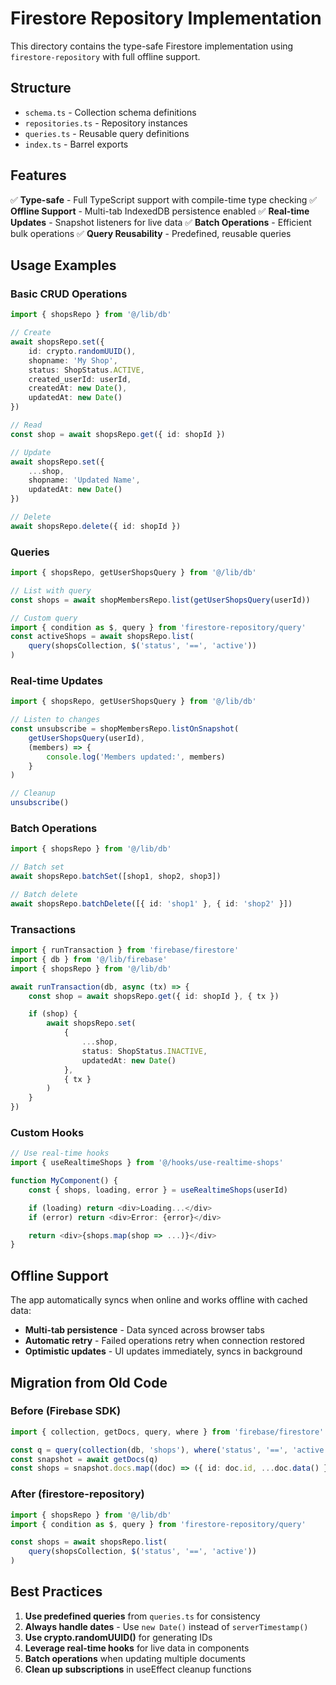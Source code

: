 # Firestore Repository Implementation

This directory contains the type-safe Firestore implementation using `firestore-repository` with full offline support.

## Structure

- `schema.ts` - Collection schema definitions
- `repositories.ts` - Repository instances
- `queries.ts` - Reusable query definitions
- `index.ts` - Barrel exports

## Features

✅ **Type-safe** - Full TypeScript support with compile-time type checking
✅ **Offline Support** - Multi-tab IndexedDB persistence enabled
✅ **Real-time Updates** - Snapshot listeners for live data
✅ **Batch Operations** - Efficient bulk operations
✅ **Query Reusability** - Predefined, reusable queries

## Usage Examples

### Basic CRUD Operations

```typescript
import { shopsRepo } from '@/lib/db'

// Create
await shopsRepo.set({
    id: crypto.randomUUID(),
    shopname: 'My Shop',
    status: ShopStatus.ACTIVE,
    created_userId: userId,
    createdAt: new Date(),
    updatedAt: new Date()
})

// Read
const shop = await shopsRepo.get({ id: shopId })

// Update
await shopsRepo.set({
    ...shop,
    shopname: 'Updated Name',
    updatedAt: new Date()
})

// Delete
await shopsRepo.delete({ id: shopId })
```

### Queries

```typescript
import { shopsRepo, getUserShopsQuery } from '@/lib/db'

// List with query
const shops = await shopMembersRepo.list(getUserShopsQuery(userId))

// Custom query
import { condition as $, query } from 'firestore-repository/query'
const activeShops = await shopsRepo.list(
    query(shopsCollection, $('status', '==', 'active'))
)
```

### Real-time Updates

```typescript
import { shopsRepo, getUserShopsQuery } from '@/lib/db'

// Listen to changes
const unsubscribe = shopMembersRepo.listOnSnapshot(
    getUserShopsQuery(userId),
    (members) => {
        console.log('Members updated:', members)
    }
)

// Cleanup
unsubscribe()
```

### Batch Operations

```typescript
import { shopsRepo } from '@/lib/db'

// Batch set
await shopsRepo.batchSet([shop1, shop2, shop3])

// Batch delete
await shopsRepo.batchDelete([{ id: 'shop1' }, { id: 'shop2' }])
```

### Transactions

```typescript
import { runTransaction } from 'firebase/firestore'
import { db } from '@/lib/firebase'
import { shopsRepo } from '@/lib/db'

await runTransaction(db, async (tx) => {
    const shop = await shopsRepo.get({ id: shopId }, { tx })

    if (shop) {
        await shopsRepo.set(
            {
                ...shop,
                status: ShopStatus.INACTIVE,
                updatedAt: new Date()
            },
            { tx }
        )
    }
})
```

### Custom Hooks

```typescript
// Use real-time hooks
import { useRealtimeShops } from '@/hooks/use-realtime-shops'

function MyComponent() {
    const { shops, loading, error } = useRealtimeShops(userId)

    if (loading) return <div>Loading...</div>
    if (error) return <div>Error: {error}</div>

    return <div>{shops.map(shop => ...)}</div>
}
```

## Offline Support

The app automatically syncs when online and works offline with cached data:

- **Multi-tab persistence** - Data synced across browser tabs
- **Automatic retry** - Failed operations retry when connection restored
- **Optimistic updates** - UI updates immediately, syncs in background

## Migration from Old Code

### Before (Firebase SDK)

```typescript
import { collection, getDocs, query, where } from 'firebase/firestore'

const q = query(collection(db, 'shops'), where('status', '==', 'active'))
const snapshot = await getDocs(q)
const shops = snapshot.docs.map((doc) => ({ id: doc.id, ...doc.data() }))
```

### After (firestore-repository)

```typescript
import { shopsRepo } from '@/lib/db'
import { condition as $, query } from 'firestore-repository/query'

const shops = await shopsRepo.list(
    query(shopsCollection, $('status', '==', 'active'))
)
```

## Best Practices

1. **Use predefined queries** from `queries.ts` for consistency
2. **Always handle dates** - Use `new Date()` instead of `serverTimestamp()`
3. **Use crypto.randomUUID()** for generating IDs
4. **Leverage real-time hooks** for live data in components
5. **Batch operations** when updating multiple documents
6. **Clean up subscriptions** in useEffect cleanup functions
